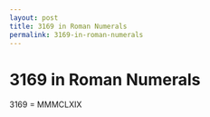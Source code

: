 ```yaml
---
layout: post
title: 3169 in Roman Numerals
permalink: 3169-in-roman-numerals
---
```


# 3169 in Roman Numerals

3169 = MMMCLXIX
